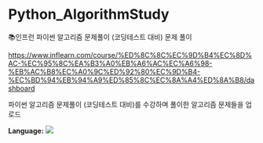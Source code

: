 # Python_AlgorithmStudy
📚인프런 파이썬 알고리즘 문제풀이 (코딩테스트 대비) 문제 풀이

https://www.inflearn.com/course/%ED%8C%8C%EC%9D%B4%EC%8D%AC-%EC%95%8C%EA%B3%A0%EB%A6%AC%EC%A6%98-%EB%AC%B8%EC%A0%9C%ED%92%80%EC%9D%B4-%EC%BD%94%EB%94%A9%ED%85%8C%EC%8A%A4%ED%8A%B8/dashboard

파이썬 알고리즘 문제풀이 (코딩테스트 대비)를 수강하며 풀이한 알고리즘 문제들을 업로드

<p>
  <b>Language:</b>
<img src="https://img.shields.io/badge/-Python-3776AB?style=flat-square&logo=python&logoColor=white"/>
</p>
